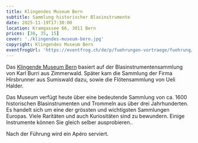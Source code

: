 ```yaml
---
title: Klingendes Museum Bern
subtitle: Sammlung historischer Blasinstrumente
date: 2025-11-19T17:30:00
location: Kramgassee 66, 3011 Bern
prices: [30, 35, 15]
cover: './klingendes-museum-bern.jpg'
copyright: Klingendes Museum Bern
eventfrogUrl: 'https://eventfrog.ch/de/p/fuehrungen-vortraege/fuehrung/klingendes-museum-bern-7289224908009137989.html'
---
```


Das [Klingende Museum Bern](https://www.museen-bern.ch/de/institutionen/museen/klingendes-museum) basiert auf der Blasinstrumentensammlung von Karl Burri aus Zimmerwald. Später kam die Sammlung der Firma Hirsbrunner aus Sumiswald dazu, sowie die Flötensammlung von Ueli Halder.

Das Museum verfügt heute über eine bedeutende Sammlung von ca. 1600 historischen Blasinstrumenten und Trommeln aus über drei Jahrhunderten. Es handelt sich um eine der grössten und wichtigsten Sammlungen Europas. Viele Raritäten und auch Kuriositäten sind zu bewundern. Einige Instrumente können Sie gleich selber ausprobieren..

Nach der Führung wird ein Apéro serviert.
